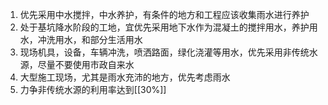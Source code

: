 1. 优先采用中水搅拌，中水养护，有条件的地方和工程应该收集雨水进行养护
2. 处于基坑降水阶段的工地，宜优先采用地下水作为混凝土的搅拌用水，养护用水，冲洗用水，和部分生活用水
3. 现场机具，设备，车辆冲洗，喷洒路面，绿化浇灌等用水，优先采用非传统水源，尽量不要使用市政自来水
4. 大型施工现场，尤其是雨水充沛的地方，优先考虑雨水
5. 力争非传统水源的利用率达到[[30%]]